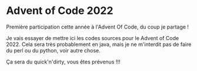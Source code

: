 # Advent of Code 2022

Première participation cette année à l'Advent Of Code, du coup je partage !

Je vais essayer de mettre ici les codes sources pour le Advent of Code 2022. Cela sera très probablement en java, mais je
ne m'interdit pas de faire du perl ou du python, voir autre chose.

Ça sera du quick'n'dirty, vous êtes prévenus !!!
